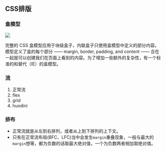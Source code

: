 ## CSS排版

### 盒模型

![](https://segmentfault.com/img/bVUgcp?w=500&h=500)


完整的 CSS 盒模型应用于块级盒子，内联盒子只使用盒模型中定义的部分内容。模型定义了盒的每个部分 —— margin, border, padding, and content —— 合在一起就可以创建我们在页面上看到的内容。为了增加一些额外的复杂性，有一个标准的和替代（IE）的盒模型。

### 流

1. 正常流 
2. flex
3. grid
4. huodini

### 排布

- 正常流就是从左到右排列，或者从上到下排列的上下文。
- 只有在正常流布局(BFC、LFC)当中会发生`margin`重叠现象，一般与最大的`margin`想等，都为负数的话取最大绝对值，一个为负数两者相加取绝对值。








